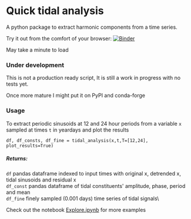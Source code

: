 # Quick tidal analysis

A python package to extract harmonic components from a time series. 

Try it out from the comfort of your browser: [![Binder](https://mybinder.org/badge_logo.svg)](https://mybinder.org/v2/gh/callumrollo/quick_tidal_analysis/main?filepath=Explore.ipynb)

May take a minute to load

### Under development

This is not a production ready script, It is still a work in progress with no tests yet.

Once more mature I might put it on PyPI and conda-forge

### Usage

To extract periodic sinusoids at 12 and 24 hour periods from a variable `x` sampled at times `t` in yeardays and plot the results

`df, df_consts, df_fine = tidal_analysis(x,t,T=[12,24],  plot_results=True)`

##### Returns:
`df` pandas dataframe indexed to input times with original x, detrended x, tidal sinusoids and residual x\
`df_const` pandas dataframe of tidal constituents' amplitude, phase, period and mean\
`df_fine` finely sampled (0.001 days) time series of tidal signals\
    

Check out the notebook [Explore.ipynb](https://nbviewer.jupyter.org/github/callumrollo/quick_tidal_analysis/blob/main/Explore.ipynb) for more examples
